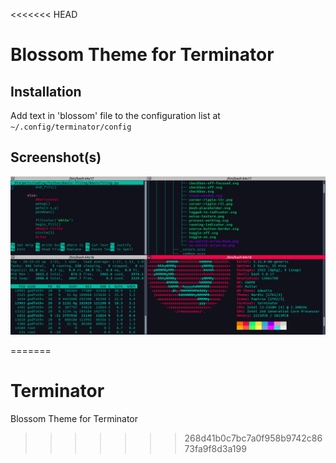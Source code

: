 <<<<<<< HEAD
# Blossom Theme for Terminator 

## Installation
Add text in 'blossom' file to the configuration list at ```~/.config/terminator/config```

## Screenshot(s)
![](./screenshots/ss.png)


=======
# Terminator
Blossom Theme for Terminator
>>>>>>> 268d41b0c7bc7a0f958b9742c8673fa9f8d3a199
